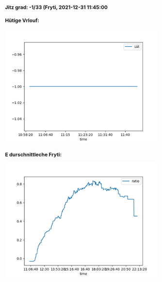 ### Jitz grad: -1/33 (Fryti, 2021-12-31 11:45:00

### Hütige Vrlouf:
![Graph](Today.png)

### E durschnittleche Fryti:
![Graph](Fryti.png)